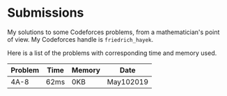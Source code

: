 # Submissions
My solutions to some Codeforces problems, from a mathematician's point of view. My Codeforces handle is `friedrich_hayek`.

Here is a list of the problems with corresponding time and memory used.

|Problem|Time|Memory|Date|
| -- | -- | -- | -- |
| 4A-8 | 62ms | 0KB | May102019 |
